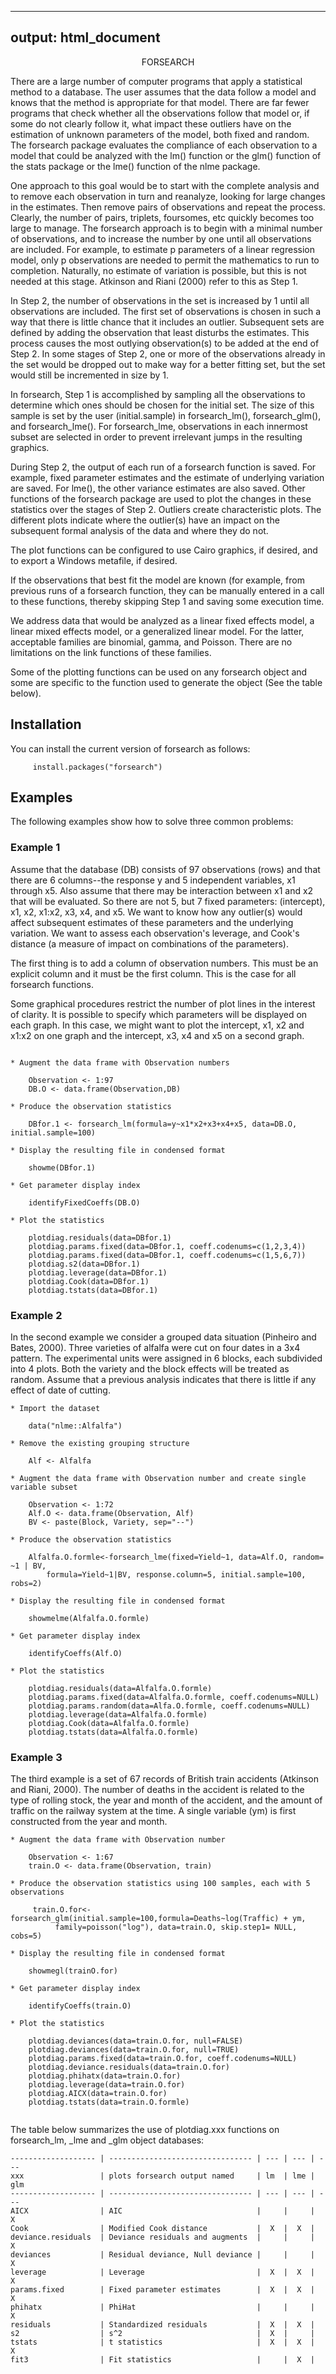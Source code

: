 <title>README.knit</title>

---
output: html_document
---

<center>FORSEARCH </center>
<b> </b>           

   There are a large number of computer programs that apply a statistical method to a database.  The user assumes that the data follow a model and knows that the method is appropriate for that model. There are far fewer programs that check whether all the observations follow that model or, if some do not clearly follow it, what impact these outliers have on the estimation of unknown parameters of the model, both fixed and random.  The forsearch package evaluates the compliance of each observation to a model that could be analyzed with the lm() function or the glm() function of the stats package or the lme() function of the nlme package. 

   One approach to this goal would be to start with the complete analysis and to remove each observation in turn and reanalyze, looking for large changes in the estimates.  Then remove pairs of observations and repeat the process.  Clearly, the number of pairs, triplets, foursomes, etc quickly becomes too large to manage.  The forsearch approach is to begin with a minimal number of observations, and to increase the number by one until all observations are included.  For example, to estimate p parameters of a linear regression model, only p observations are needed to permit the mathematics to run to completion.  Naturally, no estimate of variation is possible, but this is not needed at this stage.  Atkinson and Riani (2000) refer to this as Step 1. 

In Step 2, the number of observations in the set is increased by 1 until all observations are included.  The first set of observations is chosen in such a way that there is little chance that it includes an outlier.  Subsequent sets are defined by adding the observation that least disturbs the estimates. This process causes the most outlying observation(s) to be added at the end of Step 2. In some stages of Step 2, one or more of the observations already in the set would be dropped out to make way for a better fitting set, but the set would still be incremented in size by 1.

In forsearch, Step 1 is accomplished by sampling all the observations to determine which ones should be chosen for the initial set. The size of this sample is set by the user (initial.sample) in forsearch_lm(), forsearch_glm(), and forsearch_lme().  For forsearch_lme, observations in each innermost subset are selected in order to prevent irrelevant jumps in the resulting graphics.

During Step 2, the output of each run of a forsearch function is saved.  For example, fixed parameter estimates and the estimate of underlying variation are saved. For lme(), the other variance estimates are also saved. Other functions of the forsearch package are used to plot the changes in these statistics over the stages of Step 2. Outliers create characteristic plots.  The different plots indicate where the outlier(s) have an impact on the subsequent formal analysis of the data and where they do not. 

The plot functions can be configured to use Cairo graphics, if desired, and to export a Windows metafile, if desired.

If the observations that best fit the model are known (for example, from previous runs of a forsearch function, they can be manually entered in a call to these functions, thereby skipping Step 1 and saving some execution time. 

We address data that would be analyzed as a linear fixed effects model, a linear mixed effects model, or a generalized linear model.  For the latter, acceptable families are binomial, gamma, and Poisson.  There are no limitations on the link functions of these families.

Some of the plotting functions can be used on any forsearch object and some are specific to the function used to generate the object (See the table below).

## Installation

You can install the current version of forsearch as follows:
```
     install.packages("forsearch")
```
## Examples


The following examples show how to solve three common problems:

### Example 1

Assume that the database (DB) consists of 97 observations (rows) and that there are 6 columns--the response y and 5 independent variables, x1 through x5. Also assume that there may be interaction between x1 and x2 that will be evaluated. So there are not 5, but 7 fixed parameters: (intercept), x1, x2, x1:x2, x3, x4, and x5. We want to know how any outlier(s) would affect subsequent estimates of these parameters and the underlying variation. We want to assess each observation's leverage, and Cook's distance (a measure of impact on combinations of the parameters). 

The first thing is to add a column of observation numbers.  This must be an explicit column and it must be the first column. This is the case for all forsearch functions. 

Some graphical procedures restrict the number of plot lines in the interest of clarity. It is possible to specify which parameters will be displayed on each graph.  In this case, we might want to plot the intercept, x1, x2 and x1:x2 on one graph and the intercept, x3, x4 and x5 on a second graph.   

```

* Augment the data frame with Observation numbers

    Observation <- 1:97
    DB.O <- data.frame(Observation,DB)

* Produce the observation statistics

    DBfor.1 <- forsearch_lm(formula=y~x1*x2+x3+x4+x5, data=DB.O, initial.sample=100)

* Display the resulting file in condensed format

    showme(DBfor.1)

* Get parameter display index

    identifyFixedCoeffs(DB.O)

```
```
* Plot the statistics

    plotdiag.residuals(data=DBfor.1)
    plotdiag.params.fixed(data=DBfor.1, coeff.codenums=c(1,2,3,4))
    plotdiag.params.fixed(data=DBfor.1, coeff.codenums=c(1,5,6,7))
    plotdiag.s2(data=DBfor.1)
    plotdiag.leverage(data=DBfor.1)
    plotdiag.Cook(data=DBfor.1)
    plotdiag.tstats(data=DBfor.1)
```
### Example 2

In the second example we consider a grouped data situation (Pinheiro and Bates, 2000). Three varieties of alfalfa were cut on four dates in a 3x4 pattern. The experimental units were assigned in 6 blocks, each subdivided into 4 plots. Both the variety and the block effects will be treated as random. Assume that a previous analysis indicates that there is little if any effect of date of cutting.    

```
* Import the dataset

    data("nlme::Alfalfa")

* Remove the existing grouping structure

    Alf <- Alfalfa

* Augment the data frame with Observation number and create single variable subset

    Observation <- 1:72
    Alf.O <- data.frame(Observation, Alf)
    BV <- paste(Block, Variety, sep="--")

* Produce the observation statistics

    Alfalfa.O.formle<-forsearch_lme(fixed=Yield~1, data=Alf.O, random= ~1 | BV,
        formula=Yield~1|BV, response.column=5, initial.sample=100, robs=2)

* Display the resulting file in condensed format

    showmelme(Alfalfa.O.formle)

* Get parameter display index

    identifyCoeffs(Alf.O)
```
```
* Plot the statistics

    plotdiag.residuals(data=Alfalfa.O.formle)
    plotdiag.params.fixed(data=Alfalfa.O.formle, coeff.codenums=NULL)
    plotdiag.params.random(data=Alfa.O.formle, coeff.codenums=NULL)
    plotdiag.leverage(data=Alfalfa.O.formle)
    plotdiag.Cook(data=Alfalfa.O.formle)
    plotdiag.tstats(data=Alfalfa.O.formle)
```
### Example 3

The third example is a set of 67 records of British train accidents (Atkinson and Riani, 2000). The number of deaths in the accident is related to the type of rolling stock, the year and month of the accident, and the amount of traffic on the railway system at the time. A single variable (ym) is first constructed from the year and month.

```
* Augment the data frame with Observation number

    Observation <- 1:67
    train.O <- data.frame(Observation, train)

* Produce the observation statistics using 100 samples, each with 5 observations

     train.O.for<-forsearch_glm(initial.sample=100,formula=Deaths~log(Traffic) + ym,
          family=poisson("log"), data=train.O, skip.step1= NULL, cobs=5)

* Display the resulting file in condensed format

    showmegl(trainO.for)

* Get parameter display index

    identifyCoeffs(train.O)
```
```
* Plot the statistics

    plotdiag.deviances(data=train.O.for, null=FALSE)
    plotdiag.deviances(data=train.O.for, null=TRUE)
    plotdiag.params.fixed(data=train.O.for, coeff.codenums=NULL)
    plotdiag.deviance.residuals(data=train.O.for)
    plotdiag.phihatx(data=train.O.for)
    plotdiag.leverage(data=train.O.for)
    plotdiag.AICX(data=train.O.for)
    plotdiag.tstats(data=train.O.formle)


```
The table below summarizes the use of plotdiag.xxx functions on forsearch_lm, _lme 
and _glm object databases:

```
------------------- | -------------------------------- | --- | --- | ---
xxx	                | plots forsearch output named     | lm  | lme | glm  
------------------- | -------------------------------- | --- | --- | ---  
AICX                | AIC			                   |     |     |  X  
Cook	            | Modified Cook distance	       |  X  |  X  |  
deviance.residuals	| Deviance residuals and augments  | 	 |     |  X  
deviances	        | Residual deviance, Null deviance |	 |	   |  X  
leverage	        | Leverage	                       |  X  |  X  |  X  
params.fixed	    | Fixed parameter estimates	       |  X  |  X  |  X  
phihatx	            | PhiHat			               |     |     |  X  
residuals	        | Standardized residuals	       |  X  |  X  |  
s2	                | s^2	                           |  X  |	   |  
tstats	            | t statistics	                   |  X  |  X  |  X  
fit3                | Fit statistics                   |     |  X  |
```



